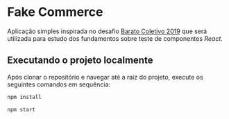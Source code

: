 # Fake Commerce

Aplicação simples inspirada no desafio [Barato Coletivo 2019](https://github.com/baratodev/desafio-frontend) que será utilizada
para estudo dos fundamentos sobre teste de componentes _React_.

## Executando o projeto localmente

Após clonar o repositório e navegar até a raiz do projeto, execute os seguintes comandos em sequência:

```bash
npm install
```

```bash
npm start
```
